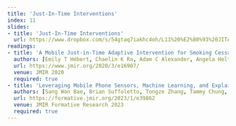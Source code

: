 ```yaml
---
title: 'Just-In-Time Interventions'
index: 11
slides:
- title: 'Just-In-Time Interventions'
  url: https://www.dropbox.com/s/54gtaq7iakhc4oh/L11%20%E2%80%93%20JITAIs.pptx?dl=0
readings:
- title: 'A Mobile Just-in-Time Adaptive Intervention for Smoking Cessation: Pilot Randomized Controlled Trial'
  authors: [Emily T Hébert, Chaelin K Ra, Adam C Alexander, Angela Helt, Rachel Moisiuc, Darla E Kendzor, Damon J Vidrine, Rachel K Funk-Lawler, Michael S Businelle]
  url: https://www.jmir.org/2020/3/e16907/
  venue: JMIR 2020
  required: true
- title: 'Leveraging Mobile Phone Sensors, Machine Learning, and Explainable Artificial Intelligence to Predict Imminent Same-Day Binge-drinking Events to Support Just-in-time Adaptive Interventions: Algorithm Development and Validation Study'
  authors: [Sang Won Bae, Brian Suffoletto, Tongze Zhang, Tammy Chung, Melik Ozolcer, Mohammad Rahul Islam, Anind K Dey]
  url: https://formative.jmir.org/2023/1/e39862
  venue: JMIR Formative Research 2023
  required: true
---
```

